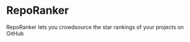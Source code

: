 RepoRanker
==========

RepoRanker lets you crowdsource the star rankings of your projects on GitHub

